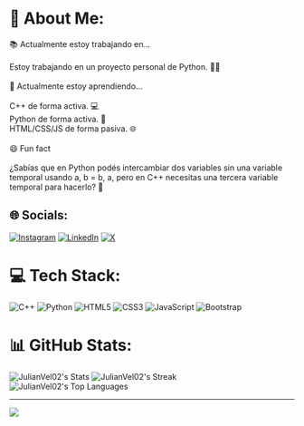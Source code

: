 # 💫 About Me:

📚 Actualmente estoy trabajando en...<br><br>Estoy trabajando en un proyecto personal de Python. 🐍✨<br><br>🌱 Actualmente estoy aprendiendo...<br><br> C++ de forma activa. 💻<br> Python de forma activa. 🐍<br> HTML/CSS/JS de forma pasiva. 🌐<br><br>😄 Fun fact<br><br>¿Sabías que en Python podés intercambiar dos variables sin una variable temporal usando a, b = b, a, pero en C++ necesitas una tercera variable temporal para hacerlo? 🤯<br>

## 🌐 Socials:

[![Instagram](https://img.shields.io/badge/Instagram-%23E4405F.svg?logo=Instagram&logoColor=white)](https://instagram.com/@kad.vzzz) [![LinkedIn](https://img.shields.io/badge/LinkedIn-%230077B5.svg?logo=linkedin&logoColor=white)](https://linkedin.com/in/matias-julian-velazquez) [![X](https://img.shields.io/badge/X-black.svg?logo=X&logoColor=white)](https://x.com/@hann_koi)

# 💻 Tech Stack:

![C++](https://img.shields.io/badge/c++-%2300599C.svg?style=for-the-badge&logo=c%2B%2B&logoColor=white) ![Python](https://img.shields.io/badge/python-3670A0?style=for-the-badge&logo=python&logoColor=ffdd54) ![HTML5](https://img.shields.io/badge/html5-%23E34F26.svg?style=for-the-badge&logo=html5&logoColor=white) ![CSS3](https://img.shields.io/badge/css3-%231572B6.svg?style=for-the-badge&logo=css3&logoColor=white) ![JavaScript](https://img.shields.io/badge/javascript-%23323330.svg?style=for-the-badge&logo=javascript&logoColor=%23F7DF1E) ![Bootstrap](https://img.shields.io/badge/bootstrap-%238511FA.svg?style=for-the-badge&logo=bootstrap&logoColor=white)

# 📊 GitHub Stats:

<!-- ![](https://github-readme-stats.vercel.app/api?username=JulianVel02&theme=merko&hide_border=false&include_all_commits=false&count_private=false)<br/> -->

![JulianVel02's Stats](https://github-readme-stats.vercel.app/api?username=JulianVel02&theme=merko&show_icons=true&hide_border=true&count_private=true)
![JulianVel02's Streak](https://github-readme-streak-stats.herokuapp.com/?user=JulianVel02&theme=merko&hide_border=true)
![JulianVel02's Top Languages](https://github-readme-stats.vercel.app/api/top-langs/?username=JulianVel02&theme=merko&show_icons=true&hide_border=true&layout=compact)

<!-- ![](https://github-readme-streak-stats.herokuapp.com/?user=JulianVel02&theme=merko&hide_border=false)<br/>
![](https://github-readme-stats.vercel.app/api/top-langs/?username=JulianVel02&theme=merko&hide_border=false&include_all_commits=false&count_private=false&layout=compact) -->

---

[![](https://visitcount.itsvg.in/api?id=JulianVel02&icon=2&color=0)](https://visitcount.itsvg.in)

<!-- Proudly created with GPRM ( https://gprm.itsvg.in ) -->
